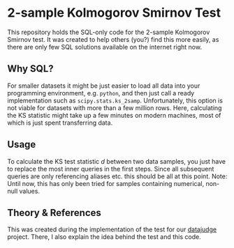 # 2-sample Kolmogorov Smirnov Test

This repository holds the SQL-only code for the 2-sample Kolmogorov Smirnov test.
It was created to help others (you?) find this more easily, as there are only few SQL solutions available on the internet right now.

## Why SQL?
For smaller datasets it might be just easier to load all data into your programming environment, e.g. `python`, and then just call a ready implementation such as `scipy.stats.ks_2samp`.
Unfortunately, this option is not viable for datasets with more than a few million rows.
Here, calculating the KS statistic might take up a few minutes on modern machines, most of which is just spent transferring data.

## Usage
To calculate the KS test statistic $d$ between two data samples, you just have to replace the most inner queries in the first steps.
Since all subsequent queries are only referencing aliases etc. this should be all at this point.
Note: Until now, this has only been tried for samples containing numerical, non-null values.

## Theory & References

This was created during the implementation of the test for our [datajudge](https://github.com/Quantco/datajudge/pull/28) project.
There, I also explain the idea behind the test and this code.


